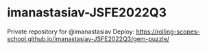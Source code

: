 # imanastasiav-JSFE2022Q3
Private repository for @imanastasiav
Deploy: https://rolling-scopes-school.github.io/imanastasiav-JSFE2022Q3/gem-puzzle/
